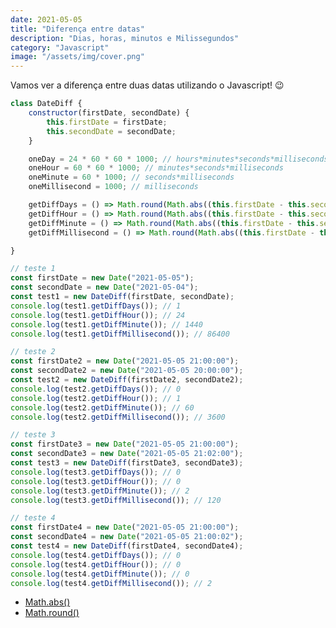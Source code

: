 ```yaml
---
date: 2021-05-05
title: "Diferença entre datas"
description: "Dias, horas, minutos e Milissegundos"
category: "Javascript"
image: "/assets/img/cover.png"
---
```


Vamos ver a diferença entre duas datas utilizando o Javascript! 😉

``` javascript
class DateDiff {
    constructor(firstDate, secondDate) {
        this.firstDate = firstDate;
        this.secondDate = secondDate;
    }

    oneDay = 24 * 60 * 60 * 1000; // hours*minutes*seconds*milliseconds
    oneHour = 60 * 60 * 1000; // minutes*seconds*milliseconds
    oneMinute = 60 * 1000; // seconds*milliseconds
    oneMillisecond = 1000; // milliseconds

    getDiffDays = () => Math.round(Math.abs((this.firstDate - this.secondDate) / this.oneDay));
    getDiffHour = () => Math.round(Math.abs((this.firstDate - this.secondDate) / this.oneHour));
    getDiffMinute = () => Math.round(Math.abs((this.firstDate - this.secondDate) / this.oneMinute));
    getDiffMillisecond = () => Math.round(Math.abs((this.firstDate - this.secondDate) / this.oneMillisecond));

}

// teste 1
const firstDate = new Date("2021-05-05");
const secondDate = new Date("2021-05-04");
const test1 = new DateDiff(firstDate, secondDate);
console.log(test1.getDiffDays()); // 1
console.log(test1.getDiffHour()); // 24
console.log(test1.getDiffMinute()); // 1440
console.log(test1.getDiffMillisecond()); // 86400

// teste 2
const firstDate2 = new Date("2021-05-05 21:00:00");
const secondDate2 = new Date("2021-05-05 20:00:00");
const test2 = new DateDiff(firstDate2, secondDate2);
console.log(test2.getDiffDays()); // 0
console.log(test2.getDiffHour()); // 1
console.log(test2.getDiffMinute()); // 60
console.log(test2.getDiffMillisecond()); // 3600

// teste 3
const firstDate3 = new Date("2021-05-05 21:00:00");
const secondDate3 = new Date("2021-05-05 21:02:00");
const test3 = new DateDiff(firstDate3, secondDate3);
console.log(test3.getDiffDays()); // 0
console.log(test3.getDiffHour()); // 0
console.log(test3.getDiffMinute()); // 2
console.log(test3.getDiffMillisecond()); // 120

// teste 4
const firstDate4 = new Date("2021-05-05 21:00:00");
const secondDate4 = new Date("2021-05-05 21:00:02"); 
const test4 = new DateDiff(firstDate4, secondDate4);
console.log(test4.getDiffDays()); // 0
console.log(test4.getDiffHour()); // 0
console.log(test4.getDiffMinute()); // 0
console.log(test4.getDiffMillisecond()); // 2
```


- <a href="https://developer.mozilla.org/en-US/docs/Web/JavaScript/Reference/Global_Objects/Math/abs" target="_blank" rel="noopener noreferrer">Math.abs()</a>
- <a href="https://developer.mozilla.org/en-US/docs/Web/JavaScript/Reference/Global_Objects/Math/round" target="_blank" rel="noopener noreferrer">Math.round()</a>
